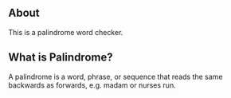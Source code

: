## About
This is a palindrome word checker.

## What is Palindrome?
A palindrome is a word, phrase, or sequence that reads the same backwards as forwards, e.g. madam or nurses run.
